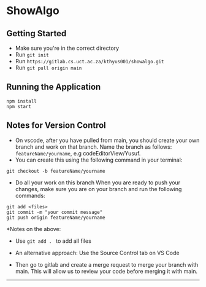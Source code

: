 # ShowAlgo

## Getting Started

- Make sure you're in the correct directory
- Run ```git init```
- Run ```https://gitlab.cs.uct.ac.za/kthyus001/showalgo.git```
- Run ```git pull origin main```

## Running the Application

```
npm install
npm start
```

## Notes for Version Control
- On vscode, after you have pulled from main, you should create your own branch and work on that branch.
Name the branch as follows: ```featureName/yourname```, e.g codeEditorView/Yusuf. 
- You can create this using the following command in your terminal: 
```
git checkout -b featureName/yourname
```
- Do all your work on this branch
When you are ready to push your changes, make sure you are on your branch and run the following commands:

```
git add <files>
git commit -m "your commit message"
git push origin featureName/yourname
```

*Notes on the above:
- Use ```git add . ``` to add all files
- An alternative approach: Use the Source Control tab on VS Code

- Then go to gitlab and create a merge request to merge your branch with main. This will allow us to review your code before merging it with main.

***

